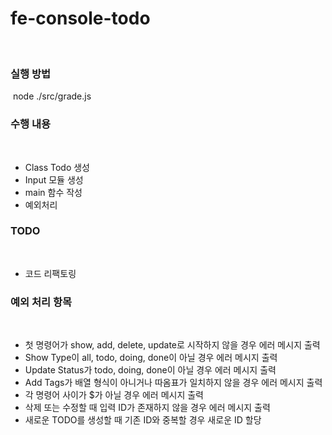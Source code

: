 # fe-console-todo
​
### 실행 방법
​
node ./src/grade.js
​
### 수행 내용
​
- Class Todo 생성
- Input 모듈 생성
- main 함수 작성
- 예외처리
​
### TODO
​
- 코드 리팩토링
​
### 예외 처리 항목
​
- 첫 명령어가 show, add, delete, update로 시작하지 않을 경우 에러 메시지 출력
- Show Type이 all, todo, doing, done이 아닐 경우 에러 메시지 출력
- Update Status가 todo, doing, done이 아닐 경우 에러 메시지 출력
- Add Tags가 배열 형식이 아니거나 따옴표가 일치하지 않을 경우 에러 메시지 출력
- 각 명령어 사이가 $가 아닐 경우 에러 메시지 출력
- 삭제 또는 수정할 때 입력 ID가 존재하지 않을 경우 에러 메시지 출력
- 새로운 TODO를 생성할 때 기존 ID와 중복할 경우 새로운 ID 할당
